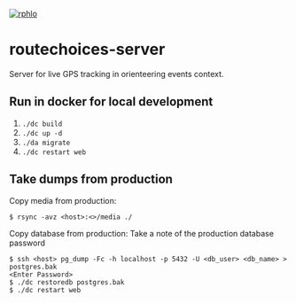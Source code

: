 [![rphlo](https://circleci.com/gh/rphlo/routechoices-server.svg?style=shield)](https://circleci.com/gh/rphlo/routechoices-server)

routechoices-server
==================

Server for live GPS tracking in orienteering events context.

Run in docker for local development
-----------------------------------

1. `./dc build`
2. `./dc up -d`
3. `./da migrate`
4. `./dc restart web`


Take dumps from production
--------------------------

Copy media from production:

    $ rsync -avz <host>:<>/media ./

Copy database from production:
Take a note of the production database password

    $ ssh <host> pg_dump -Fc -h localhost -p 5432 -U <db_user> <db_name> > postgres.bak
    <Enter Password>
    $ ./dc restoredb postgres.bak
    $ ./dc restart web
